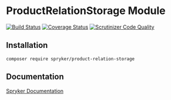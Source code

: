 # ProductRelationStorage Module
[![Build Status](https://travis-ci.org/spryker/ProductRelationStorage.svg)](https://travis-ci.org/spryker/ProductRelationStorage)
[![Coverage Status](https://coveralls.io/repos/github/spryker/ProductRelationStorage/badge.svg)](https://coveralls.io/github/spryker/ProductRelationStorage)
[![Scrutinizer Code Quality](https://scrutinizer-ci.com/g/spryker/ProductRelationStorage/badges/quality-score.png?b=master)](https://scrutinizer-ci.com/g/spryker/ProductRelationStorage/?branch=master)

## Installation

```
composer require spryker/product-relation-storage
```

## Documentation

[Spryker Documentation](https://spryker.github.io)
